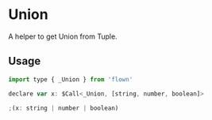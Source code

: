# Union

A helper to get Union from Tuple.

## Usage

```js
import type { _Union } from 'flown'

declare var x: $Call<_Union, [string, number, boolean]>

;(x: string | number | boolean)
```
